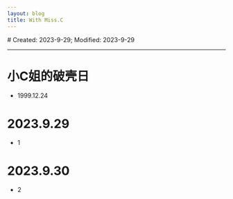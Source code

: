 ```yaml
---
layout: blog
title: With Miss.C
---
```

<span class="hidden-text"># Created: 2023-9-29; Modified: 2023-9-29</span>

---

# 小C姐的破壳日
- 1999.12.24

# 2023.9.29
- 1

# 2023.9.30
- 2

